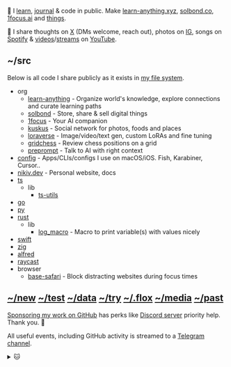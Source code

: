 👋 I [learn](https://nikiv.dev), [journal](https://nikiv.dev/looking-back) & code in public. Make [learn-anything.xyz](https://learn-anything.xyz), [solbond.co](https://solbond.co), [1focus.ai](https://1focus.ai) and [things](https://nikiv.dev/focus).

💛 I share thoughts on [X](https://x.com/nikitavoloboev) (DMs welcome, reach out), photos on [IG](https://instagram.com/nikitavoloboev), songs on [Spotify](https://open.spotify.com/user/nikitavoloboev) & [videos](https://nikiv.dev/videos)/[streams](https://nikiv.dev/stream) on [YouTube](https://www.youtube.com/@nikitavoloboev).

## ~/src

Below is all code I share publicly as it exists in [my file system](https://nikiv.dev/my-file-system).

- org
  - [learn-anything](https://github.com/learn-anything/learn-anything) - Organize world's knowledge, explore connections and curate learning paths
  - [solbond](https://github.com/solbond/solbond) - Store, share & sell digital things
  - [1focus](https://github.com/1focus-ai/1focus) - Your AI companion
  - [kuskus](https://github.com/kuskusapp/kuskus) - Social network for photos, foods and places
  - [loraverse](https://github.com/loraverse/loraverse) - Image/video/text gen, custom LoRAs and fine tuning
  - [gridchess](https://github.com/gridchess/gridchess) - Review chess positions on a grid
  - [preprompt](https://github.com/preprompt/preprompt) - Talk to AI with right context
- [config](https://github.com/nikitavoloboev/config) - Apps/CLIs/configs I use on macOS/iOS. Fish, Karabiner, Cursor..
- [nikiv.dev](https://github.com/nikitavoloboev/nikiv.dev) - Personal website, docs
- [ts](https://github.com/nikitavoloboev/ts)
  - lib
    - [ts-utils](https://github.com/nikitavoloboev/ts-utils)
- [go](https://github.com/nikitavoloboev/go)
- [py](https://github.com/nikitavoloboev/py)
- [rust](https://github.com/nikitavoloboev/rust)
  - lib
    - [log_macro](https://github.com/nikitavoloboev/log_macro) - Macro to print variable(s) with values nicely
- [swift](https://github.com/nikitavoloboev/swift)
- [zig](https://github.com/nikitavoloboev/zig)
- [alfred](https://github.com/nikitavoloboev/alfred)
- [raycast](https://github.com/nikitavoloboev/raycast)
- browser
  - [base-safari](https://github.com/nikitavoloboev/base-safari) - Block distracting websites during focus times

## [~/new](https://github.com/nikitavoloboev/new) [~/test](https://github.com/nikitavoloboev/test) [~/data](https://github.com/nikitavoloboev/data) [~/try](https://github.com/nikitavoloboev/try) [~/.flox](https://github.com/nikitavoloboev/.flox) [~/media](https://github.com/nikitavoloboev/media) [~/past](https://github.com/nikitavoloboev/past)

[Sponsoring my work on GitHub](https://github.com/sponsors/nikitavoloboev) has perks like [Discord server](https://discord.com/invite/TVafwaD23d) priority help. Thank you. 🖤

All useful events, including GitHub activity is streamed to a [Telegram channel](https://t.me/nikivi_log).

<details><summary>🐱</summary>
  <br/>
  <a href="https://nikiv.dev">
    <img width="800" heigth="200" src="https://raw.githubusercontent.com/nikitavoloboev/nikitavoloboev/main/cat.jpg"></img>
  </a>
</details>

<!-- TODO: add [3d] to entries for time before last commit of repo, automate daily snapshot -->
<!-- TODO: do it as part of website, richer -->
<!-- TODO: include private repos too? -->
<!-- TODO: get all repos that are in bio in good state & useful -->

